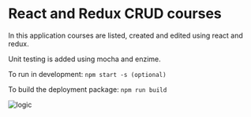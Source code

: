 # React and Redux CRUD courses 

In this application courses are listed, created and edited using react and redux.

Unit testing is added using mocha and enzime.  

To run in development:  `npm start -s (optional)`

To build the deployment package: `npm run build`


![logic]( http://www.itreverie.com/githubimages/itR-react-redux-v2.png)


